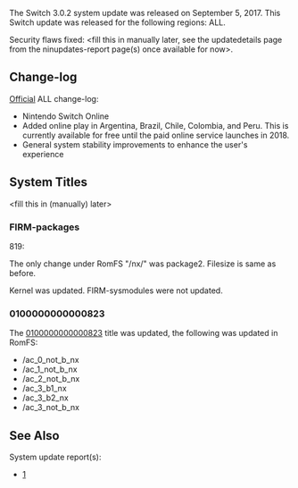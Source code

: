 The Switch 3.0.2 system update was released on September 5, 2017. This
Switch update was released for the following regions: ALL.

Security flaws fixed: \<fill this in manually later, see the
updatedetails page from the ninupdates-report page(s) once available for
now\>.

## Change-log

[Official](http://en-americas-support.nintendo.com/app/answers/detail/a_id/22525/p/897)
ALL change-log:

  - Nintendo Switch Online
  - Added online play in Argentina, Brazil, Chile, Colombia, and Peru.
    This is currently available for free until the paid online service
    launches in 2018.
  - General system stability improvements to enhance the user's
    experience

## System Titles

\<fill this in (manually) later\>

### FIRM-packages

819:

The only change under RomFS "/nx/" was package2. Filesize is same as
before.

Kernel was updated. FIRM-sysmodules were not updated.

### 0100000000000823

The [0100000000000823](Title%20list.md "wikilink") title was updated,
the following was updated in RomFS:

  - /ac\_0\_not\_b\_nx
  - /ac\_1\_not\_b\_nx
  - /ac\_2\_not\_b\_nx
  - /ac\_3\_b1\_nx
  - /ac\_3\_b2\_nx
  - /ac\_3\_not\_b\_nx

## See Also

System update
    report(s):

  - [1](https://yls8.mtheall.com/ninupdates/reports.php?date=09-05-17_08-05-14&sys=hac)
